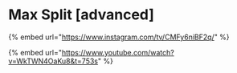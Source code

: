 # Max Split \[advanced]

{% embed url="https://www.instagram.com/tv/CMFy6niBF2q/" %}

{% embed url="https://www.youtube.com/watch?v=WkTWN4OaKu8&t=753s" %}
